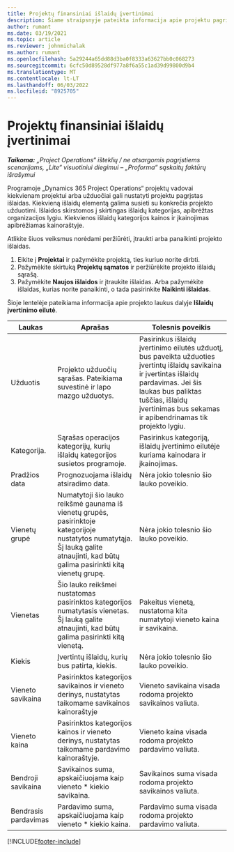 ```yaml
---
title: Projektų finansiniai išlaidų įvertinimai
description: Šiame straipsnyje pateikta informacija apie projektu pagrįstų išlaidų nustatymą arba vertinimą.
author: rumant
ms.date: 03/19/2021
ms.topic: article
ms.reviewer: johnmichalak
ms.author: rumant
ms.openlocfilehash: 5a29244a65dd88d3ba0f8333a63627bb0c068273
ms.sourcegitcommit: 6cfc50d89528df977a8f6a55c1ad39d99800d9b4
ms.translationtype: MT
ms.contentlocale: lt-LT
ms.lasthandoff: 06/03/2022
ms.locfileid: "8925705"
---
```

# <a name="financial-estimates-for-expenses-on-projects"></a>Projektų finansiniai išlaidų įvertinimai
_**Taikoma:** „Project Operations“ išteklių / ne atsargomis pagrįstiems scenarijams, „Lite“ visuotiniui diegimui – „Proforma“ sąskaitų faktūrų išrašymui_

Programoje „Dynamics 365 Project Operations“ projektų vadovai kiekvienam projektui arba užduočiai gali nustatyti projektu pagrįstas išlaidas. Kiekvieną išlaidų elementą galima susieti su konkrečia projekto užduotimi. Išlaidos skirstomos į skirtingas išlaidų kategorijas, apibrėžtas organizacijos lygiu. Kiekvienos išlaidų kategorijos kainos ir įkainojimas apibrėžiamas kainoraštyje. 

Atlikite šiuos veiksmus norėdami peržiūrėti, įtraukti arba panaikinti projekto išlaidas.

1. Eikite į **Projektai** ir pažymėkite projektą, ties kuriuo norite dirbti.
2. Pažymėkite skirtuką **Projektų sąmatos** ir peržiūrėkite projekto išlaidų sąrašą.
3. Pažymėkite **Naujos išlaidos** ir įtraukite išlaidas. Arba pažymėkite išlaidas, kurias norite panaikinti, o tada pasirinkite **Naikinti išlaidas**.

Šioje lentelėje pateikiama informacija apie projekto laukus dalyje **Išlaidų įvertinimo eilutė**. 

| **Laukas** | **Aprašas** | **Tolesnis poveikis** |
| --- | --- | --- |
| Užduotis | Projekto užduočių sąrašas. Pateikiama suvestinė ir lapo mazgo užduotys. | Pasirinkus išlaidų įvertinimo eilutės užduotį, bus paveikta užduoties įvertintų išlaidų savikaina ir įvertintas išlaidų pardavimas. Jei šis laukas bus paliktas tuščias, išlaidų įvertinimas bus sekamas ir apibendrinamas tik projekto lygiu. |
| Kategorija. | Sąrašas operacijos kategorijų, kurių išlaidų kategorijos susietos programoje. | Pasirinkus kategoriją, išlaidų įvertinimo eilutėje kuriama kainodara ir įkainojimas. |
| Pradžios data | Prognozuojama išlaidų atsiradimo data. | Nėra jokio tolesnio šio lauko poveikio. |
| Vienetų grupė | Numatytoji šio lauko reikšmė gaunama iš vienetų grupės, pasirinktoje kategorijoje nustatytos numatytąja. Šį lauką galite atnaujinti, kad būtų galima pasirinkti kitą vienetų grupę. | Nėra jokio tolesnio šio lauko poveikio. |
| Vienetas | Šio lauko reikšmei nustatomas pasirinktos kategorijos numatytasis vienetas. Šį lauką galite atnaujinti, kad būtų galima pasirinkti kitą vienetą. | Pakeitus vienetą, nustatoma kita numatytoji vieneto kaina ir savikaina. |
| Kiekis | Įvertintų išlaidų, kurių bus patirta, kiekis. | Nėra jokio tolesnio šio lauko poveikio. |
| Vieneto savikaina | Pasirinktos kategorijos savikainos ir vieneto derinys, nustatytas taikomame savikainos kainoraštyje | Vieneto savikaina visada rodoma projekto savikainos valiuta. |
| Vieneto kaina | Pasirinktos kategorijos kainos ir vieneto derinys, nustatytas taikomame pardavimo kainoraštyje. | Vieneto kaina visada rodoma projekto pardavimo valiuta. |
| Bendroji savikaina | Savikainos suma, apskaičiuojama kaip vieneto \* kiekio savikaina.| Savikainos suma visada rodoma projekto savikainos valiuta. |
| Bendrasis pardavimas | Pardavimo suma, apskaičiuojama kaip vieneto \* kiekio kaina. | Pardavimo suma visada rodoma projekto pardavimo valiuta. |


[!INCLUDE[footer-include](../includes/footer-banner.md)]
